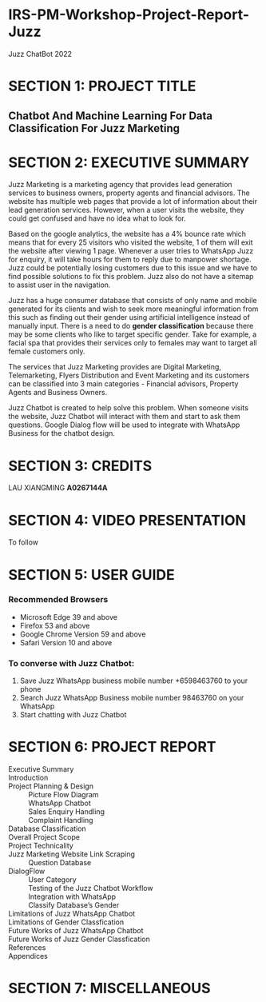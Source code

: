 # IRS-PM-Workshop-Project-Report-Juzz
Juzz ChatBot 2022

# SECTION 1: PROJECT TITLE
## Chatbot And Machine Learning For Data Classification For Juzz Marketing

# SECTION 2: EXECUTIVE SUMMARY
Juzz Marketing is a marketing agency that provides lead generation services to business owners, property agents and financial advisors. The website has multiple web pages that provide a lot of information about their lead generation services. However, when a user visits the website, they could get confused and have no idea what to look for.

Based on the google analytics, the website has a 4% bounce rate which means that for every 25 visitors who visited the website, 1 of them will exit the website after viewing 1 page. Whenever a user tries to WhatsApp Juzz for enquiry, it will take hours for them to reply due to manpower shortage. Juzz could be potentially losing customers due to this issue and we have to find possible solutions to fix this problem. Juzz also do not have a sitemap to assist user in the navigation.

Juzz has a huge consumer database that consists of only name and mobile generated for its clients and wish to seek more meaningful information from this such as finding out their gender using artificial intelligence instead of manually input. There is a need to do **gender classification** because there may be some clients who like to target specific gender. Take for example, a facial spa that provides their services only to females may want to target all female customers only.

The services that Juzz Marketing provides are Digital Marketing, Telemarketing, Flyers Distribution and Event Marketing and its customers can be classified into 3 main categories - Financial advisors, Property Agents and Business Owners.

Juzz Chatbot is created to help solve this problem. When someone visits the website, Juzz Chatbot will interact with them and start to ask them questions. Google Dialog flow will be used to integrate with WhatsApp Business for the chatbot design.

# SECTION 3: CREDITS
LAU XIANGMING **A0267144A**

# SECTION 4: VIDEO PRESENTATION
To follow

# SECTION 5: USER GUIDE
### Recommended Browsers
- Microsoft Edge 39 and above
- Firefox 53 and above
- Google Chrome Version 59 and above
- Safari Version 10 and above

### To converse with Juzz Chatbot:
1. Save Juzz WhatsApp business mobile number +6598463760 to your phone
1. Search Juzz WhatsApp Business mobile number 98463760 on your WhatsApp
2. Start chatting with Juzz Chatbot

# SECTION 6: PROJECT REPORT
<dl>
<dt>Executive Summary</dt>
<dt>Introduction</dt>
<dt>Project Planning & Design</dt>
	 <dd>Picture Flow Diagram</dd>
	 <dd>WhatsApp Chatbot</dd>
	 <dd>Sales Enquiry Handling</dd>
	 <dd>Complaint Handling</dd>
<dt>Database Classification</dt>
<dt>Overall Project Scope</dt>
<dt>Project Technicality</dt>
<dt>Juzz Marketing Website Link Scraping</dt>
	 <dd>Question Database</dd>
<dt>DialogFlow</dt>
	 <dd>User Category</dd>
	 <dd>Testing of the Juzz Chatbot Workflow</dd>
	 <dd>Integration with WhatsApp</dd>
	 <dd>Classify Database’s Gender</dd>
<dt>Limitations of Juzz WhatsApp Chatbot</dt>
<dt>Limitations of Gender Classfication</dt>
<dt>Future Works of Juzz WhatsApp Chatbot</dt>
<dt>Future Works of Juzz Gender Classfication</dt>
<dt>References</dt>
<dt>Appendices</dt>
</dl>

# SECTION 7: MISCELLANEOUS
